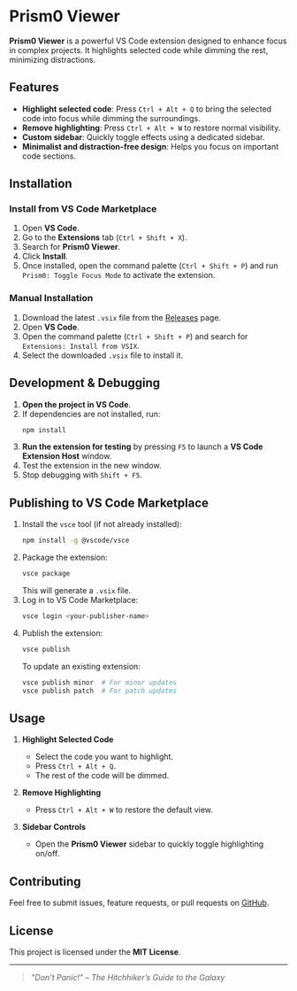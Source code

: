 # Prism0 Viewer

**Prism0 Viewer** is a powerful VS Code extension designed to enhance focus in complex projects. It highlights selected code while dimming the rest, minimizing distractions.

## Features

- **Highlight selected code**: Press `Ctrl + Alt + Q` to bring the selected code into focus while dimming the surroundings.
- **Remove highlighting**: Press `Ctrl + Alt + W` to restore normal visibility.
- **Custom sidebar**: Quickly toggle effects using a dedicated sidebar.
- **Minimalist and distraction-free design**: Helps you focus on important code sections.

## Installation

### Install from VS Code Marketplace

1. Open **VS Code**.
2. Go to the **Extensions** tab (`Ctrl + Shift + X`).
3. Search for **Prism0 Viewer**.
4. Click **Install**.
5. Once installed, open the command palette (`Ctrl + Shift + P`) and run `Prism0: Toggle Focus Mode` to activate the extension.

### Manual Installation

1. Download the latest `.vsix` file from the [Releases](https://github.com/your-repo-link/releases) page.
2. Open **VS Code**.
3. Open the command palette (`Ctrl + Shift + P`) and search for `Extensions: Install from VSIX`.
4. Select the downloaded `.vsix` file to install it.

## Development & Debugging

1. **Open the project in VS Code**.
2. If dependencies are not installed, run:
   ```sh
   npm install
   ```
3. **Run the extension for testing** by pressing `F5` to launch a **VS Code Extension Host** window.
4. Test the extension in the new window.
5. Stop debugging with `Shift + F5`.

## Publishing to VS Code Marketplace

1. Install the `vsce` tool (if not already installed):
   ```sh
   npm install -g @vscode/vsce
   ```
2. Package the extension:
   ```sh
   vsce package
   ```
   This will generate a `.vsix` file.
3. Log in to VS Code Marketplace:
   ```sh
   vsce login <your-publisher-name>
   ```
4. Publish the extension:
   ```sh
   vsce publish
   ```
   To update an existing extension:
   ```sh
   vsce publish minor  # For minor updates
   vsce publish patch  # For patch updates
   ```

## Usage

1. **Highlight Selected Code**
   - Select the code you want to highlight.
   - Press `Ctrl + Alt + Q`.
   - The rest of the code will be dimmed.

2. **Remove Highlighting**
   - Press `Ctrl + Alt + W` to restore the default view.

3. **Sidebar Controls**
   - Open the **Prism0 Viewer** sidebar to quickly toggle highlighting on/off.

## Contributing

Feel free to submit issues, feature requests, or pull requests on [GitHub](https://github.com/your-repo-link).

## License

This project is licensed under the **MIT License**.

---

> *"Don't Panic!" – The Hitchhiker’s Guide to the Galaxy*

